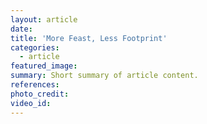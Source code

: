 ```yaml
---
layout: article
date:
title: 'More Feast, Less Footprint'
categories:
  - article
featured_image:
summary: Short summary of article content.
references:
photo_credit:
video_id:
---
```

